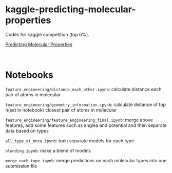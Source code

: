 # kaggle-predicting-molecular-properties  
  
Codes for kaggle competition (top 6%).

[Predicting Molecular Properties](https://www.kaggle.com/c/champs-scalar-coupling)

<br>

Notebooks
=========

`feature_engineering/distance_each_other.ipynb`: calculate distance each pair of atoms in molecular

`feature_engineering/geometry_information.ipynb`: calculate distance of top n(set in notebook) closest pair of atoms in molecular

`feature_engineering/feature_engineering_final.ipynb`: merge above features, add some features such as anglea and potential and then separate data based on types

`all_type_at_once.ipynb`: train separate models for each type

`blending.ipynb`: make a blend of models

`merge_each_type.ipynb`: merge predictions on each molecular types into one submission file
